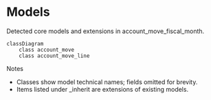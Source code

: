 # Models

Detected core models and extensions in account_move_fiscal_month.

```mermaid
classDiagram
    class account_move
    class account_move_line
```

Notes
- Classes show model technical names; fields omitted for brevity.
- Items listed under _inherit are extensions of existing models.
